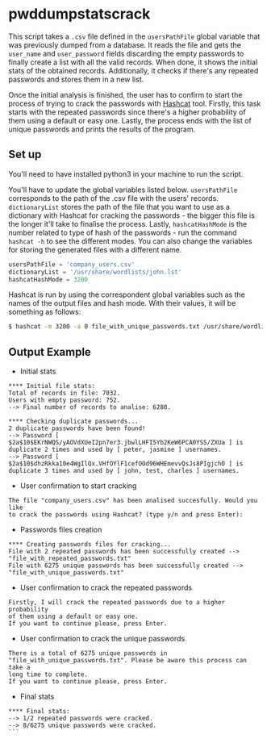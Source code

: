 # pwddumpstatscrack

This script takes a `.csv` file defined in the `usersPathFile` global variable 
that was previously dumped from a database. 
It reads the file and gets the `user_name` and `user_password` fields 
discarding the empty passwords to finally create 
a list with all the valid records. When done, it shows the initial stats 
of the obtained records. Additionally, it checks 
if there's any repeated passwords and stores them in a new list. 

Once the initial analysis is finished, the user has to confirm to start the process of 
trying to crack the passwords with [Hashcat](https://hashcat.net/hashcat0) tool. Firstly, this task starts 
with the repeated passwords since there's a higher 
probability of them using a default or easy one. Lastly, the process ends 
with the list of unique passwords and prints the
results of the program.

## Set up

You'll need to have installed python3 in your machine to run the script.

You'll have to update the global variables listed below. `usersPathFile` 
corresponds to the path of the .csv file with the users' records. 
`dictionaryList`
stores the path of the file that you want to use as a dictionary with 
Hashcat for cracking the passwords - the bigger this file is the longer 
it'll take
to finalise the process. Lastly, `hashcatHashMode` is the number related 
to type of hash of the passwords - run the command `hashcat -h` to see the 
different modes.
You can also change the variables for storing the generated files with a 
different name.
```python
usersPathFile = 'company_users.csv' 
dictionaryList = '/usr/share/wordlists/john.lst'
hashcatHashMode = 3200 
```

Hashcat is run by using the correspondent global variables such as the 
names of the output files and hash mode. With their values, it will be 
something 
as follows:
```bash
$ hashcat -m 3200 -a 0 file_with_unique_passwords.txt /usr/share/wordlists/john.lst -o cracked_unique_passwords.txt
```

## Output Example

* Initial stats

```
**** Initial file stats:
Total of records in file: 7032.
Users with empty password: 752.
--> Final number of records to analise: 6280.

**** Checking duplicate passwords...
2 duplicate passwords have been found!
--> Password [ 
$2a$10$EKrNWQS/yAOVdXUeI2pn7er3.jbwlLHFI5Yb2KeW6PCA0YSS/ZXUa ] is 
duplicate 2 times and used by [ peter, jasmine ] usernames.
--> Password [ 
$2a$10$dhzRkka10e4WgIlQx.VHfOYlF1cefOOd96WHEmevvQsJs8PIgjchO ] is 
duplicate 3 times and used by [ john, test, charles ] usernames.
```

* User confirmation to start cracking

```
The file "company_users.csv" has been analised succesfully. Would you like 
to crack the passwords using Hashcat? (type y/n and press Enter):
```

* Passwords files creation

```
**** Creating passwords files for cracking...
File with 2 repeated passwords has been successfully created --> 
"file_with_repeated_passwords.txt"
File with 6275 unique passwords has been successfully created --> 
"file_with_unique_passwords.txt"
```

* User confirmation to crack the repeated passwords

```
Firstly, I will crack the repeated passwords due to a higher probability 
of them using a default or easy one.
If you want to continue please, press Enter.
```

* User confirmation to crack the unique passwords

```
There is a total of 6275 unique passwords in 
"file_with_unique_passwords.txt". Please be aware this process can take a 
long time to complete.
If you want to continue please, press Enter. 
```

* Final stats

````
**** Final stats:
--> 1/2 repeated passwords were cracked.
--> 8/6275 unique passwords were cracked.
```
